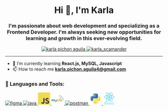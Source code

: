 <div id="header" align="center">
    <h1 align="center"> Hi 👋, I'm Karla </h1>
    <h3 align="center"> I'm passionate about web development and specializing as a Frontend Developer. 
        I'm always seeking new opportunities for learning and growth in this ever-evolving field.
    </h3>

</div>

<div id="badges" align="center">
    <a href="https://linkedin.com/in/karla pichon aguila" target="blank">
    <img src="https://raw.githubusercontent.com/rahuldkjain/github-profile-readme-generator/master/src/images/icons/Social/linked-in-alt.svg"
     alt="karla pichon aguila" height="20" width="30" />
    </a>
    <a href="https://instagram.com/karla_scamander" target="blank">
    <img src="https://raw.githubusercontent.com/rahuldkjain/github-profile-readme-generator/master/src/images/icons/Social/instagram.svg" 
    alt="karla_scamander" height="20" width="30" />
    </a>
</div>

---
   
- 🌱 I’m currently learning **React.js, MySQL, Javascript**
- 📫 How to reach me **karla.pichon.aguila4@gmail.com**

<div align="left">
    <h3> 🔨 Languages and Tools:</h3>

<p align="left"> <a href="https://www.figma.com/" target="_blank" rel="noreferrer"> <img src="https://www.vectorlogo.zone/logos/figma/figma-icon.svg" alt="figma" width="40"  height="40"/> </a> <a href="https://www.java.com" target="_blank" rel="noreferrer"> <img src="https://raw.githubusercontent.com/devicons/devicon/master/icons/java/java-  original.svg" alt="java" width="40" height="40"/> </a> <a href="https://developer.mozilla.org/en-US/docs/Web/JavaScript" target="_blank" rel="noreferrer"> <img src="https://raw.githubusercontent.com/devicons/devicon/master/icons/javascript/javascript-original.svg" alt="javascript" width="40" height="40"/> </a> <a href="https://www.mysql.com/" target="_blank" rel="noreferrer"> <img src="https://raw.githubusercontent.com/devicons/devicon/master/icons/mysql/mysql-original-wordmark.svg" alt="mysql" width="40" height="40"/> </a> <a href="https://postman.com" target="_blank" rel="noreferrer"> <img src="https://www.vectorlogo.zone/logos/getpostman/getpostman-icon.svg" alt="postman" width="40" height="40"/> </a> <a href="https://www.python.org" target="_blank" rel="noreferrer"> <img src="https://raw.githubusercontent.com/devicons/devicon/master/icons/python/python-original.svg" alt="python" width="40" height="40"/> </a> <a href="https://reactjs.org/" target="_blank" rel="noreferrer"> <img src="https://raw.githubusercontent.com/devicons/devicon/master/icons/react/react-original-wordmark.svg" alt="react" width="40" height="40"/> </a> </p>
</div>
